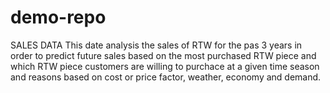 # demo-repo

SALES DATA
This date analysis the sales of RTW for the pas 3 years in order to predict future sales based on the most purchased RTW piece and which RTW piece customers are willing to purchace at a given time season and reasons based on cost or price factor, weather, economy and demand.
